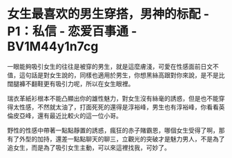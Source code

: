 # 女生最喜欢的男生穿搭，男神的标配 - P1：私信 - 恋爱百事通 - BV1M44y1n7cg

一眼能夠吸引女生的往往是被穿的男生，就是這麼膚淺，可愛在性感面前日文不值，這句話是對女生說的，同樣也適用於男生，你想黑絲高跟對你來說，是不是比闊腿褲不翻鞋更有吸引力呢，所以在女生眼裡。

瑞衣革紙衫根本不能凸顯出你的雄性魅力，對女生沒有絲毫的誘惑，但是也不能穿得太性感，不然就太油了，打面死死的還得是淳裕峰，男生也有淳裕峰，你看看英倫皮亞峰，還有最近比較火的這一位小哥。

野性的性感中帶著一點點靜置的誘惑，瘋狂的赤子賭霸恩，哪個女生受得了啊，那有了外型的加持，還差一點點聊天的聊三，立觀光的突破才是魅力男人，不是為了追女生，而是為了吸引女生主動，可以來這裡找我，可妙了。

